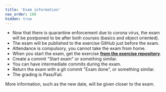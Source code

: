 ```yaml
---
title: 'Exam information'
nav_order: 100
hidden: true
---
```


- Now that there is quarantine enforcement due to corona virus, the exam will be postponed to be after both courses (basics and object oriented).
- The exam will be published to the exercise GitHub just before the exam.
- Attendance is compulsory, you cannot take the exam from home.
- When you start the exam, get the exercise [**from the exercise repository**](https://github.com/centria/coding-exercises).
- Create a commit "Start exam" or something similar.
- You can have intermediate commits during the exam.
- Return the exam with a git commit "Exam done", or something similar.
- The grading is Pass/Fail.

More information, such as the new date, will be given closer to the exam.
